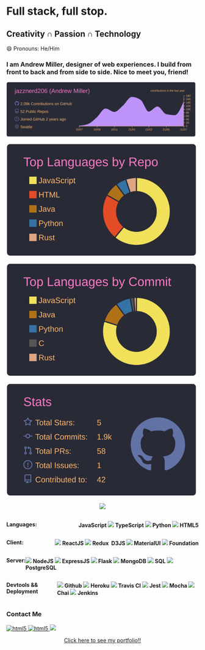 # Full stack, full stop.
## Creativity  ∩  Passion  ∩  Technology
😄 Pronouns: He/Him


<p align="center">
  <h3 display: flex; justify-content: center; margin: 0px 50px; padding: 0; font-family:"monospace">
    I am Andrew Miller, designer of web experiences. I build from front to back and from side to side. Nice to meet you, friend!
  </h3>
</p>

<p align="center">
  <img src="https://raw.githubusercontent.com/jazznerd206/Cards/master/profile-summary-card-output/dracula/0-profile-details.svg"></img>
</p>
<p align="center">
  <img src="https://raw.githubusercontent.com/jazznerd206/Cards/master/profile-summary-card-output/dracula/1-repos-per-language.svg"></img>
</p>
<p align="center">
  <img src="https://raw.githubusercontent.com/jazznerd206/Cards/master/profile-summary-card-output/dracula/2-most-commit-language.svg"></img>
</p>
<p align="center">
  <img src="https://raw.githubusercontent.com/jazznerd206/Cards/master/profile-summary-card-output/dracula/3-stats.svg"></img>
</p>


<p align="center">
  <img src="https://github-profile-trophy.vercel.app/?username=jazznerd206"></img>
</p>

<h4 style="display: flex; justify-content: space-between; margin: 0; padding: 0; font-family:"monospace">
<p>Languages: </p>
<p>
<imgsrc="https://www.vectorlogo.zone/logos/javascript/javascript-icon.svg" /> JavaScript
<img src="https://www.vectorlogo.zone/logos/typescriptlang/typescriptlang-icon.svg" /> TypeScript
<img src="https://www.vectorlogo.zone/logos/python/python-icon.svg" /> Python
<img src="https://www.vectorlogo.zone/logos/w3_html5/w3_html5-icon.svg" /> HTML5
</p>
</h4>
<h4 style="display: flex; justify-content: space-between; margin: 0; padding: 0;">
<p>Client: </p>
<p>
<img src="https://www.vectorlogo.zone/logos/reactjs/reactjs-icon.svg" /> ReactJS
<img src="https://api.iconify.design/logos-redux.svg?height=50" /> Redux
<img sc="https://api.iconify.design/logos:d3.svg?height=50" /> D3JS
<img src="https://api.iconify.design/logos:material-ui.svg?height=50" /> MaterialUI
<img src="https://api.iconify.design/foundation:social-zurb.svg?height=50" /> Foundation
</p>
</h4>
<h4 style="display: flex; justify-content: space-between; margin: 0; padding: 0;">
<p>Server: </p>
<p>
<img src="https://www.vectorlogo.zone/logos/nodejs/nodejs-icon.svg" /> NodeJS
<img src="https://www.vectorlogo.zone/logos/expressjs/expressjs-icon.svg" /> ExpressJS
<img src="https://www.vectorlogo.zone/logos/pocoo_flask/pocoo_flask-icon.svg" /> Flask
<img src="https://www.vectorlogo.zone/logos/mongodb/mongodb-icon.svg" /> MongoDB
<img src="https://www.vectorlogo.zone/logos/mysql/mysql-icon.svg" /> SQL
<img src="https://www.vectorlogo.zone/logos/postgresql/postgresql-icon.svg" /> PostgreSQL
</p>
</h4>
<h4 style="display: flex; justify-content: space-between; margin: 0; padding: 0;">
<p>Devtools && Deployment </p>
<p>
<img src="https://www.vectorlogo.zone/logos/git-scm/git-scm-icon.svg" /> Github
<img src="https://www.vectorlogo.zone/logos/heroku/heroku-icon.svg" /> Heroku
<img src="https://www.vectorlogo.zone/logos/travis-ci/travis-ci-icon.svg" /> Travis CI
<img src="https://www.vectorlogo.zone/logos/jestjsio/jestjsio-icon.svg" /> Jest
<img src="https://www.vectorlogo.zone/logos/mochajs/mochajs-icon.svg" /> Mocha
<img src="https://www.vectorlogo.zone/logos/chaijs/chaijs-icon.svg" /> Chai
<img src="https://www.vectorlogo.zone/logos/jenkins/jenkins-icon.svg" /> Jenkins
</p>
</h4>

<p>
<h3> Contact Me </h3>
<a href="https://www.linkedin.com/in/andrew-miller-113a1a195/" target="_blank"> <img src="https://www.vectorlogo.zone/logos/linkedin/linkedin-icon.svg" alt="html5" width="40" height="40"/>
<a href="https://www.instagram.com/206alm/" target="_blank"> <img src="https://www.vectorlogo.zone/logos/instagram/instagram-icon.svg" alt="html5" width="40" height="40"/>
<a href="mailto:206alm@gmail.com" target="_blank"><img src="https://img.shields.io/badge/-c14438?style=plastic&logo=Gmail&logoColor=white" />
</p>
  
<p align="center">
  <a href="https://andrewmiller.fun" target="_blank">Click here to see my portfolio!!</a>
</p>


